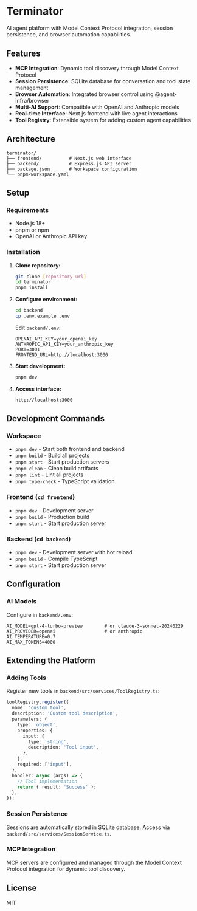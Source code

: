 # Terminator

AI agent platform with Model Context Protocol integration, session persistence, and browser automation capabilities.

## Features

- **MCP Integration**: Dynamic tool discovery through Model Context Protocol
- **Session Persistence**: SQLite database for conversation and tool state management
- **Browser Automation**: Integrated browser control using @agent-infra/browser
- **Multi-AI Support**: Compatible with OpenAI and Anthropic models
- **Real-time Interface**: Next.js frontend with live agent interactions
- **Tool Registry**: Extensible system for adding custom agent capabilities

## Architecture

```
terminator/
├── frontend/          # Next.js web interface
├── backend/           # Express.js API server
├── package.json       # Workspace configuration
└── pnpm-workspace.yaml
```

## Setup

### Requirements
- Node.js 18+
- pnpm or npm
- OpenAI or Anthropic API key

### Installation

1. **Clone repository:**
   ```bash
   git clone [repository-url]
   cd terminator
   pnpm install
   ```

2. **Configure environment:**
   ```bash
   cd backend
   cp .env.example .env
   ```
   
   Edit `backend/.env`:
   ```env
   OPENAI_API_KEY=your_openai_key
   ANTHROPIC_API_KEY=your_anthropic_key
   PORT=3001
   FRONTEND_URL=http://localhost:3000
   ```

3. **Start development:**
   ```bash
   pnpm dev
   ```

4. **Access interface:**
   ```
   http://localhost:3000
   ```

## Development Commands

### Workspace
- `pnpm dev` - Start both frontend and backend
- `pnpm build` - Build all projects
- `pnpm start` - Start production servers
- `pnpm clean` - Clean build artifacts
- `pnpm lint` - Lint all projects
- `pnpm type-check` - TypeScript validation

### Frontend (`cd frontend`)
- `pnpm dev` - Development server
- `pnpm build` - Production build
- `pnpm start` - Start production server

### Backend (`cd backend`)
- `pnpm dev` - Development server with hot reload
- `pnpm build` - Compile TypeScript
- `pnpm start` - Start production server

## Configuration

### AI Models
Configure in `backend/.env`:

```env
AI_MODEL=gpt-4-turbo-preview        # or claude-3-sonnet-20240229
AI_PROVIDER=openai                  # or anthropic
AI_TEMPERATURE=0.7
AI_MAX_TOKENS=4000
```

## Extending the Platform

### Adding Tools

Register new tools in `backend/src/services/ToolRegistry.ts`:

```typescript
toolRegistry.register({
  name: 'custom_tool',
  description: 'Custom tool description',
  parameters: {
    type: 'object',
    properties: {
      input: {
        type: 'string',
        description: 'Tool input',
      },
    },
    required: ['input'],
  },
  handler: async (args) => {
    // Tool implementation
    return { result: 'Success' };
  },
});
```

### Session Persistence

Sessions are automatically stored in SQLite database. Access via `backend/src/services/SessionService.ts`.

### MCP Integration

MCP servers are configured and managed through the Model Context Protocol integration for dynamic tool discovery.

## License

MIT